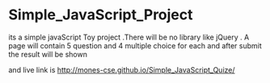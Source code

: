 # Simple_JavaScript_Project
its a simple javaScript Toy project .There will be no library like jQuery . A page will contain 5 question and 4 multiple choice for each and after submit the result will be shown 


and live link is 
http://mones-cse.github.io/Simple_JavaScript_Quize/